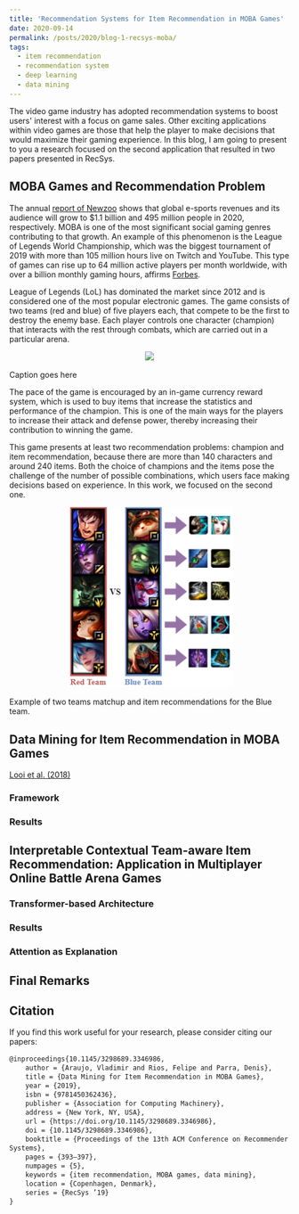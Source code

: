 ```yaml
---
title: 'Recommendation Systems for Item Recommendation in MOBA Games'
date: 2020-09-14
permalink: /posts/2020/blog-1-recsys-moba/
tags:
  - item recommendation
  - recommendation system
  - deep learning
  - data mining
---
```


The video game industry has adopted recommendation systems to boost users' interest with a focus on game sales. Other exciting applications within video games are those that help the player to make decisions that would maximize their gaming experience. In this blog, I am going to present to you a research focused on the second application that resulted in two papers presented in RecSys.

## MOBA Games and Recommendation Problem

The annual [report of Newzoo](https://strivesponsorship.com/wp-content/uploads/2020/03/Global-Esports-Market-Report-2020.pdf) shows that global e-sports revenues and its audience will grow to $1.1 billion and 495
million people in 2020, respectively. MOBA is one of the most significant social gaming genres contributing to
that growth. An example of this phenomenon is the League of Legends World Championship, which was the biggest
tournament of 2019 with more than 105 million hours live on Twitch and YouTube. This type of games can rise up to 64
million active players per month worldwide, with over a billion monthly gaming hours, affirms [Forbes](https://www.forbes.com/sites/insertcoin/2014/01/27/riots-league-of-legends-reveals-astonishing-27-million-daily-players-67-million-monthly/#1461159b6d39).

League of Legends (LoL) has dominated the market since 2012 and is considered one of the most popular electronic games. The game consists of two teams (red and blue) of five players each, that compete to be the first to destroy the enemy base. Each player controls one character (champion) that interacts with the rest through combats, which are carried out in a particular arena.

<p align="center"> 
    <img src="https://upload.wikimedia.org/wikipedia/commons/d/dc/Map_of_MOBA.svg" width="300">
	<figcaption>Caption goes here</figcaption>
</p>

The pace of the game is encouraged by an in-game currency reward system, which is used to buy items that increase the statistics and performance of the champion. This is one of the main ways for the players to increase their attack and defense power, thereby increasing their contribution to winning the game.

This game presents at least two recommendation problems: champion and item recommendation, because there are more than 140 characters and around 240 items. Both the choice of champions and the items pose the challenge of the number of possible combinations, which users face making decisions based on experience. In this work, we focused on the second one.

<p align="center"> 
    <img src="https://github.com/vgaraujov/vgaraujov.github.io/blob/master/images/recsys-moba/moba_recsys_problem.png" width="300">
	<figcaption>Example of two teams matchup and item recommendations for the Blue team.</figcaption>
</p>


## Data Mining for Item Recommendation in MOBA Games

[Looi et al. (2018)](https://ieeexplore.ieee.org/document/8395021/)

### Framework

### Results

## Interpretable Contextual Team-aware Item Recommendation: Application in Multiplayer Online Battle Arena Games

### Transformer-based Architecture

### Results

### Attention as Explanation

## Final Remarks

## Citation

If you find this work useful for your research, please consider citing our papers: 
```
@inproceedings{10.1145/3298689.3346986,
	author = {Araujo, Vladimir and Rios, Felipe and Parra, Denis},
	title = {Data Mining for Item Recommendation in MOBA Games},
	year = {2019},
	isbn = {9781450362436},
	publisher = {Association for Computing Machinery},
	address = {New York, NY, USA},
	url = {https://doi.org/10.1145/3298689.3346986},
	doi = {10.1145/3298689.3346986},
	booktitle = {Proceedings of the 13th ACM Conference on Recommender Systems},
	pages = {393–397},
	numpages = {5},
	keywords = {item recommendation, MOBA games, data mining},
	location = {Copenhagen, Denmark},
	series = {RecSys ’19}
}
```
